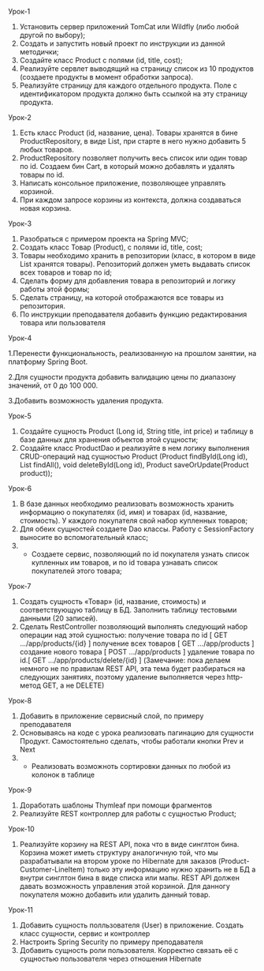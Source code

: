 
Урок-1
1. Установить сервер приложений TomCat или Wildfly (либо любой другой по выбору);
2. Создать и запустить новый проект по инструкции из данной методички;
3. Создайте класс Product с полями (id, title, cost);
4. Реализуйте сервлет выводящий на страницу список из 10 продуктов (создаете продукты в момент обработки запроса).
5. Реализуйте страницу для каждого отдельного продукта. Поле c идентификатором продукта должно быть ссылкой на эту страницу продукта.


Урок-2
1. Есть класс Product (id, название, цена). Товары хранятся в бине ProductRepository, в виде List<Product>, при старте в него нужно добавить 5 любых товаров.
2. ProductRepository позволяет получить весь список или один товар по id. Создаем бин Cart, в который можно добавлять и удалять товары по id.
3. Написать консольное приложение, позволяющее управлять корзиной.
4. При каждом запросе корзины из контекста, должна создаваться новая корзина.

Урок-3
1. Разобраться с примером проекта на Spring MVC;
2. Создать класс Товар (Product), с полями id, title, cost;
3. Товары необходимо хранить в репозитории (класс, в котором в виде List<Product> хранятся товары). Репозиторий должен уметь выдавать список всех товаров и      товар по id;
4. Сделать форму для добавления товара в репозиторий и логику работы этой формы;
5. Сделать страницу, на которой отображаются все товары из репозитория.
6. По инструкции преподавателя добавить функцию редактирования товара или пользователя

Урок-4
  
 1.Перенести функциональность, реализованную на прошлом занятии, на платформу Spring Boot.
  
 2.Для сущности продукта добавить валидацию цены по диапазону значений, от 0 до 100 000.
  
 3.Добавить возможность удаления продукта.

Урок-5
1. Создайте сущность Product (Long id, String title, int price) и таблицу в базе данных для хранения объектов этой сущности;
2. Создайте класс ProductDao и реализуйте в нем логику выполнения CRUD-операций над сущностью Product (Product findById(Long id), List<Product> findAll(),      void deleteById(Long id), Product saveOrUpdate(Product product));

Урок-6
1. В базе данных необходимо реализовать возможность хранить информацию о покупателях (id, имя) и товарах (id, название, стоимость). У каждого покупателя свой    набор купленных товаров;
2. Для обеих сущностей создаете Dao классы. Работу с SessionFactory выносите во вспомогательный класс;
3. * Создаете сервис, позволяющий по id покупателя узнать список купленных им товаров, и по id товара узнавать список покупателей этого товара;

Урок-7
1. Создать сущность «Товар» (id, название, стоимость) и соответствующую таблицу в БД. Заполнить таблицу тестовыми данными (20 записей).
2. Сделать RestController позволяющий выполнять следующий набор операции над этой сущностью:
  получение товара по id [ GET .../app/products/{id} ]
  получение всех товаров [ GET .../app/products ]
  создание нового товара [ POST .../app/products ]
  удаление товара по id.[ GET .../app/products/delete/{id} ]
  (Замечание: пока делаем немного не по правилам REST API, эта тема будет разбираться на следующих занятиях, поэтому удаление выполняется через http-метод     GET, а не DELETE)  
  
 Урок-8
 1. Добавить в приложение сервисный слой, по примеру преподавателя
 2. Основываясь на коде с урока реализовать пагинацию для сущности Продукт. Самостоятельно сделать, чтобы работали кнопки Prev и Next
 3. * Реализовать возможноть сортировки данных по любой из колонок в таблице 
  
 Урок-9
 1. Доработать шаблоны Thymleaf при помощи фрагментов
 2. Реализуйте REST контроллер для работы с сущностью Product;  
  
 Урок-10
 1. Реализуйте корзину на REST API, пока что в виде синглтон бина. Корзина может иметь структуру аналогичную той, что мы разрабатывали на втором уроке по       Hibernate для заказов (Product-Customer-LineItem) только эту информацию нужно хранить не в БД а внутри синглтон бина в виде списка или мапы. REST API         должен давать возможность управления этой корзиной. Для данногу покупателя можно добавить или удалить данный товар.
  
 Урок-11
 1. Добавить сущность полльзователя (User) в приложение. Создать класс сущности, сервис и контроллер
 2. Настроить Spring Security по примеру преподавателя
 3. Добавить сущность роли пользователя. Корректно связать её с сущностью пользователя через отношения Hibernate
  
  
  
